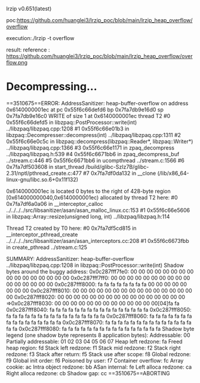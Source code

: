 lrzip v0.651(latest)

poc:https://github.com/huanglei3/lrzip_poc/blob/main/lrzip_heap_overflow/overflow

execution:./lrzip -t overflow

result:  reference : https://github.com/huanglei3/lrzip_poc/blob/main/lrzip_heap_overflow/overflow.png


Decompressing...
=================================================================
==3510675==ERROR: AddressSanitizer: heap-buffer-overflow on address 0x6140000001ec at pc 0x55f6c66defd6 bp 0x7fa7db9e16d0 sp 0x7fa7db9e16c0
WRITE of size 1 at 0x6140000001ec thread T2
    #0 0x55f6c66defd5 in libzpaq::PostProcessor::write(int) ../libzpaq/libzpaq.cpp:1208
    #1 0x55f6c66e01b3 in libzpaq::Decompresser::decompress(int) ../libzpaq/libzpaq.cpp:1311
    #2 0x55f6c66e0c5c in libzpaq::decompress(libzpaq::Reader*, libzpaq::Writer*) ../libzpaq/libzpaq.cpp:1366
    #3 0x55f6c66e1171 in zpaq_decompress ../libzpaq/libzpaq.h:539
    #4 0x55f6c6671bb6 in zpaq_decompress_buf ../stream.c:446
    #5 0x55f6c6671bb6 in ucompthread ../stream.c:1566
    #6 0x7fa7df503608 in start_thread /build/glibc-SzIz7B/glibc-2.31/nptl/pthread_create.c:477
    #7 0x7fa7df0da132 in __clone (/lib/x86_64-linux-gnu/libc.so.6+0x11f132)

0x6140000001ec is located 0 bytes to the right of 428-byte region [0x614000000040,0x6140000001ec)
allocated by thread T2 here:
    #0 0x7fa7df6a0a06 in __interceptor_calloc ../../../../src/libsanitizer/asan/asan_malloc_linux.cc:153
    #1 0x55f6c66e5606 in libzpaq::Array<unsigned char>::resize(unsigned long, int) ../libzpaq/libzpaq.h:114

Thread T2 created by T0 here:
    #0 0x7fa7df5cd815 in __interceptor_pthread_create ../../../../src/libsanitizer/asan/asan_interceptors.cc:208
    #1 0x55f6c6673fbb in create_pthread ../stream.c:125

SUMMARY: AddressSanitizer: heap-buffer-overflow ../libzpaq/libzpaq.cpp:1208 in libzpaq::PostProcessor::write(int)
Shadow bytes around the buggy address:
  0x0c287fff7fe0: 00 00 00 00 00 00 00 00 00 00 00 00 00 00 00 00
  0x0c287fff7ff0: 00 00 00 00 00 00 00 00 00 00 00 00 00 00 00 00
  0x0c287fff8000: fa fa fa fa fa fa fa fa 00 00 00 00 00 00 00 00
  0x0c287fff8010: 00 00 00 00 00 00 00 00 00 00 00 00 00 00 00 00
  0x0c287fff8020: 00 00 00 00 00 00 00 00 00 00 00 00 00 00 00 00
=>0x0c287fff8030: 00 00 00 00 00 00 00 00 00 00 00 00 00[04]fa fa
  0x0c287fff8040: fa fa fa fa fa fa fa fa fa fa fa fa fa fa fa fa
  0x0c287fff8050: fa fa fa fa fa fa fa fa fa fa fa fa fa fa fa fa
  0x0c287fff8060: fa fa fa fa fa fa fa fa fa fa fa fa fa fa fa fa
  0x0c287fff8070: fa fa fa fa fa fa fa fa fa fa fa fa fa fa fa fa
  0x0c287fff8080: fa fa fa fa fa fa fa fa fa fa fa fa fa fa fa fa
Shadow byte legend (one shadow byte represents 8 application bytes):
  Addressable:           00
  Partially addressable: 01 02 03 04 05 06 07 
  Heap left redzone:       fa
  Freed heap region:       fd
  Stack left redzone:      f1
  Stack mid redzone:       f2
  Stack right redzone:     f3
  Stack after return:      f5
  Stack use after scope:   f8
  Global redzone:          f9
  Global init order:       f6
  Poisoned by user:        f7
  Container overflow:      fc
  Array cookie:            ac
  Intra object redzone:    bb
  ASan internal:           fe
  Left alloca redzone:     ca
  Right alloca redzone:    cb
  Shadow gap:              cc
==3510675==ABORTING


